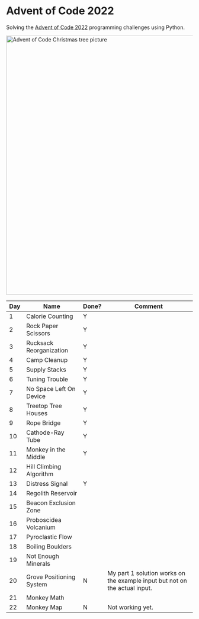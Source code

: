 # Advent of Code 2022
Solving the [Advent of Code 2022](https://adventofcode.com/2022) programming challenges using Python.

<img src="https://user-images.githubusercontent.com/10622188/205295507-ca98217b-460b-4604-ab59-427261c857c5.jpg" alt = "Advent of Code Christmas tree picture" class="center" width = "700">

| Day | Name | Done? | Comment
| --- | ----------- | ---| --- |
| 1 | Calorie Counting | Y |
| 2 | Rock Paper Scissors | Y |
| 3 | Rucksack Reorganization | Y |
| 4 | Camp Cleanup | Y |
| 5 | Supply Stacks | Y |
| 6 | Tuning Trouble | Y |
| 7 | No Space Left On Device | Y |
| 8 | Treetop Tree Houses | Y |
| 9 | Rope Bridge | Y |
| 10 | Cathode-Ray Tube | Y |
| 11 | Monkey in the Middle | Y |
| 12 | Hill Climbing Algorithm | 
| 13 | Distress Signal | Y |
| 14 | Regolith Reservoir |
| 15 | Beacon Exclusion Zone |
| 16 | Proboscidea Volcanium |
| 17 | Pyroclastic Flow |
| 18 | Boiling Boulders |
| 19 | Not Enough Minerals |
| 20 | Grove Positioning System | N | My part 1 solution works on the example input but not on the actual input. |
| 21 | Monkey Math |
| 22 | Monkey Map | N | Not working yet. |
